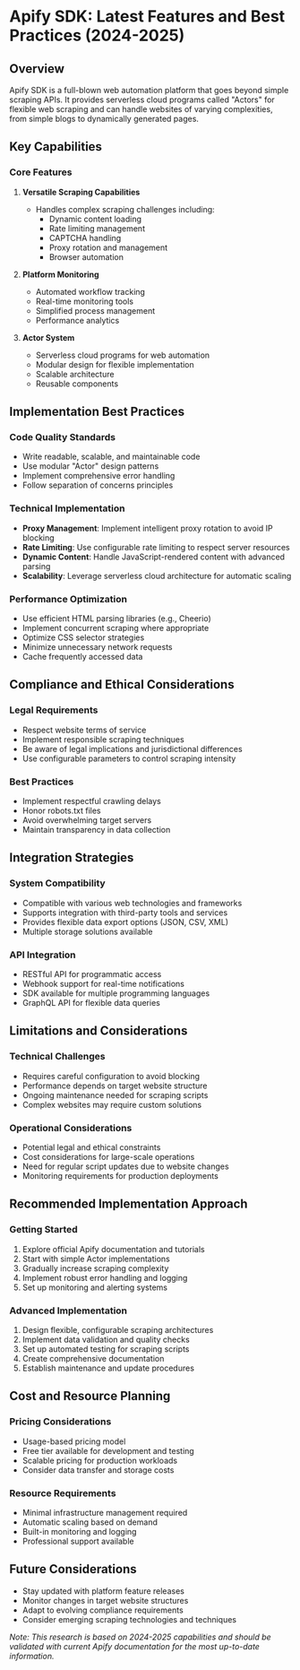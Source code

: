 # Apify SDK: Latest Features and Best Practices (2024-2025)

## Overview
Apify SDK is a full-blown web automation platform that goes beyond simple scraping APIs. It provides serverless cloud programs called "Actors" for flexible web scraping and can handle websites of varying complexities, from simple blogs to dynamically generated pages.

## Key Capabilities

### Core Features
1. **Versatile Scraping Capabilities**
   - Handles complex scraping challenges including:
     * Dynamic content loading
     * Rate limiting management
     * CAPTCHA handling
     * Proxy rotation and management
     * Browser automation

2. **Platform Monitoring**
   - Automated workflow tracking
   - Real-time monitoring tools
   - Simplified process management
   - Performance analytics

3. **Actor System**
   - Serverless cloud programs for web automation
   - Modular design for flexible implementation
   - Scalable architecture
   - Reusable components

## Implementation Best Practices

### Code Quality Standards
- Write readable, scalable, and maintainable code
- Use modular "Actor" design patterns
- Implement comprehensive error handling
- Follow separation of concerns principles

### Technical Implementation
- **Proxy Management**: Implement intelligent proxy rotation to avoid IP blocking
- **Rate Limiting**: Use configurable rate limiting to respect server resources
- **Dynamic Content**: Handle JavaScript-rendered content with advanced parsing
- **Scalability**: Leverage serverless cloud architecture for automatic scaling

### Performance Optimization
- Use efficient HTML parsing libraries (e.g., Cheerio)
- Implement concurrent scraping where appropriate
- Optimize CSS selector strategies
- Minimize unnecessary network requests
- Cache frequently accessed data

## Compliance and Ethical Considerations

### Legal Requirements
- Respect website terms of service
- Implement responsible scraping techniques
- Be aware of legal implications and jurisdictional differences
- Use configurable parameters to control scraping intensity

### Best Practices
- Implement respectful crawling delays
- Honor robots.txt files
- Avoid overwhelming target servers
- Maintain transparency in data collection

## Integration Strategies

### System Compatibility
- Compatible with various web technologies and frameworks
- Supports integration with third-party tools and services
- Provides flexible data export options (JSON, CSV, XML)
- Multiple storage solutions available

### API Integration
- RESTful API for programmatic access
- Webhook support for real-time notifications
- SDK available for multiple programming languages
- GraphQL API for flexible data queries

## Limitations and Considerations

### Technical Challenges
- Requires careful configuration to avoid blocking
- Performance depends on target website structure
- Ongoing maintenance needed for scraping scripts
- Complex websites may require custom solutions

### Operational Considerations
- Potential legal and ethical constraints
- Cost considerations for large-scale operations
- Need for regular script updates due to website changes
- Monitoring requirements for production deployments

## Recommended Implementation Approach

### Getting Started
1. Explore official Apify documentation and tutorials
2. Start with simple Actor implementations
3. Gradually increase scraping complexity
4. Implement robust error handling and logging
5. Set up monitoring and alerting systems

### Advanced Implementation
1. Design flexible, configurable scraping architectures
2. Implement data validation and quality checks
3. Set up automated testing for scraping scripts
4. Create comprehensive documentation
5. Establish maintenance and update procedures

## Cost and Resource Planning

### Pricing Considerations
- Usage-based pricing model
- Free tier available for development and testing
- Scalable pricing for production workloads
- Consider data transfer and storage costs

### Resource Requirements
- Minimal infrastructure management required
- Automatic scaling based on demand
- Built-in monitoring and logging
- Professional support available

## Future Considerations
- Stay updated with platform feature releases
- Monitor changes in target website structures
- Adapt to evolving compliance requirements
- Consider emerging scraping technologies and techniques

*Note: This research is based on 2024-2025 capabilities and should be validated with current Apify documentation for the most up-to-date information.*